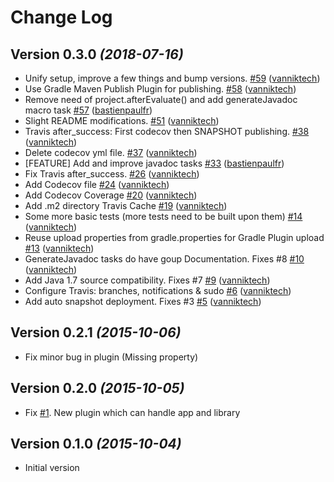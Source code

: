 # Change Log

Version 0.3.0 *(2018-07-16)*
----------------------------

- Unify setup, improve a few things and bump versions. [\#59](https://github.com/vanniktech/gradle-android-javadoc-plugin/pull/59) ([vanniktech](https://github.com/vanniktech))
- Use Gradle Maven Publish Plugin for publishing. [\#58](https://github.com/vanniktech/gradle-android-javadoc-plugin/pull/58) ([vanniktech](https://github.com/vanniktech))
- Remove need of project.afterEvaluate\(\) and add generateJavadoc macro task [\#57](https://github.com/vanniktech/gradle-android-javadoc-plugin/pull/57) ([bastienpaulfr](https://github.com/bastienpaulfr))
- Slight README modifications. [\#51](https://github.com/vanniktech/gradle-android-javadoc-plugin/pull/51) ([vanniktech](https://github.com/vanniktech))
- Travis after\_success: First codecov then SNAPSHOT publishing. [\#38](https://github.com/vanniktech/gradle-android-javadoc-plugin/pull/38) ([vanniktech](https://github.com/vanniktech))
- Delete codecov yml file. [\#37](https://github.com/vanniktech/gradle-android-javadoc-plugin/pull/37) ([vanniktech](https://github.com/vanniktech))
- \[FEATURE\] Add and improve javadoc tasks [\#33](https://github.com/vanniktech/gradle-android-javadoc-plugin/pull/33) ([bastienpaulfr](https://github.com/bastienpaulfr))
- Fix Travis after\_success. [\#26](https://github.com/vanniktech/gradle-android-javadoc-plugin/pull/26) ([vanniktech](https://github.com/vanniktech))
- Add Codecov file [\#24](https://github.com/vanniktech/gradle-android-javadoc-plugin/pull/24) ([vanniktech](https://github.com/vanniktech))
- Add Codecov Coverage [\#20](https://github.com/vanniktech/gradle-android-javadoc-plugin/pull/20) ([vanniktech](https://github.com/vanniktech))
- Add .m2 directory Travis Cache [\#19](https://github.com/vanniktech/gradle-android-javadoc-plugin/pull/19) ([vanniktech](https://github.com/vanniktech))
- Some more basic tests \(more tests need to be built upon them\) [\#14](https://github.com/vanniktech/gradle-android-javadoc-plugin/pull/14) ([vanniktech](https://github.com/vanniktech))
- Reuse upload properties from gradle.properties for Gradle Plugin upload [\#13](https://github.com/vanniktech/gradle-android-javadoc-plugin/pull/13) ([vanniktech](https://github.com/vanniktech))
- GenerateJavadoc tasks do have goup Documentation. Fixes \#8 [\#10](https://github.com/vanniktech/gradle-android-javadoc-plugin/pull/10) ([vanniktech](https://github.com/vanniktech))
- Add Java 1.7 source compatibility. Fixes \#7 [\#9](https://github.com/vanniktech/gradle-android-javadoc-plugin/pull/9) ([vanniktech](https://github.com/vanniktech))
- Configure Travis: branches, notifications & sudo [\#6](https://github.com/vanniktech/gradle-android-javadoc-plugin/pull/6) ([vanniktech](https://github.com/vanniktech))
- Add auto snapshot deployment. Fixes \#3 [\#5](https://github.com/vanniktech/gradle-android-javadoc-plugin/pull/5) ([vanniktech](https://github.com/vanniktech))

Version 0.2.1 *(2015-10-06)*
----------------------------

- Fix minor bug in plugin (Missing property)

Version 0.2.0 *(2015-10-05)*
----------------------------

- Fix [\#1](https://github.com/vanniktech/gradle-android-javadoc-plugin/issues/1). New plugin which can handle app and library

Version 0.1.0 *(2015-10-04)*
----------------------------

- Initial version